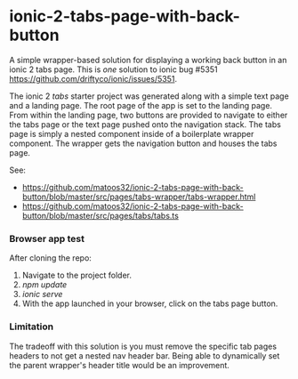 # ionic-2-tabs-page-with-back-button
A simple wrapper-based solution for displaying a working back button in an ionic 2 tabs page.
This is _one_ solution to ionic bug #5351 https://github.com/driftyco/ionic/issues/5351.

The ionic 2 _tabs_ starter project was generated along with a simple text page and a landing page.
The root page of the app is set to the landing page. From within the landing page, two buttons
are provided to navigate to either the tabs page or the text page pushed onto the navigation stack.
The tabs page is simply a nested component inside of a boilerplate wrapper component. The wrapper
gets the navigation button and houses the tabs page.

See:
* https://github.com/matoos32/ionic-2-tabs-page-with-back-button/blob/master/src/pages/tabs-wrapper/tabs-wrapper.html
* https://github.com/matoos32/ionic-2-tabs-page-with-back-button/blob/master/src/pages/tabs/tabs.ts

### Browser app test
After cloning the repo:
1. Navigate to the project folder.
2. _npm update_
3. _ionic serve_
4. With the app launched in your browser, click on the tabs page button.

### Limitation
The tradeoff with this solution is you must remove the specific tab pages headers to not get a nested nav header bar.
Being able to dynamically set the parent wrapper's header title would be an improvement.
